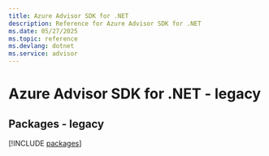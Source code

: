 ```yaml
---
title: Azure Advisor SDK for .NET
description: Reference for Azure Advisor SDK for .NET
ms.date: 05/27/2025
ms.topic: reference
ms.devlang: dotnet
ms.service: advisor
---
```

# Azure Advisor SDK for .NET - legacy
## Packages - legacy
[!INCLUDE [packages](advisor-index.md)]